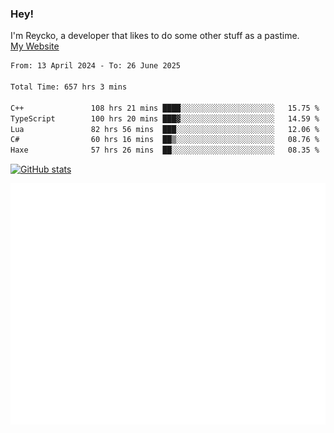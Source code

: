 ### Hey!
I'm Reycko, a developer that likes to do some other stuff as a pastime.  
[My Website](https://reycko.root.sx)

<!--START_SECTION:wakasection-->

```txt
From: 13 April 2024 - To: 26 June 2025

Total Time: 657 hrs 3 mins

C++               108 hrs 21 mins ████░░░░░░░░░░░░░░░░░░░░░   15.75 %
TypeScript        100 hrs 20 mins ███▓░░░░░░░░░░░░░░░░░░░░░   14.59 %
Lua               82 hrs 56 mins  ███░░░░░░░░░░░░░░░░░░░░░░   12.06 %
C#                60 hrs 16 mins  ██▒░░░░░░░░░░░░░░░░░░░░░░   08.76 %
Haxe              57 hrs 26 mins  ██░░░░░░░░░░░░░░░░░░░░░░░   08.35 %
```

<!--END_SECTION:wakasection-->

[![GitHub stats](https://github-readme-stats.vercel.app/api?username=Reycko&show_icons=true&theme=dark&hide_title=true&count_private=true)](https://github.com/anuraghazra/github-readme-stats)

![Metrics](/github-metrics.svg)
